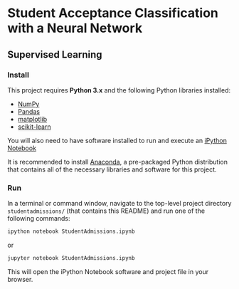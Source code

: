 #
# Student Acceptance Classification with a Neural Network
## Supervised Learning

### Install

This project requires **Python 3.x** and the following Python libraries installed:

- [NumPy](http://www.numpy.org/)
- [Pandas](http://pandas.pydata.org)
- [matplotlib](http://matplotlib.org/)
- [scikit-learn](http://scikit-learn.org/stable/)

You will also need to have software installed to run and execute an [iPython Notebook](http://ipython.org/notebook.html)

It is recommended to install [Anaconda](https://www.continuum.io/downloads), a pre-packaged Python distribution that contains all of the necessary libraries and software for this project.

### Run

In a terminal or command window, navigate to the top-level project directory `studentadmissions/` (that contains this README) and run one of the following commands:

```bash
ipython notebook StudentAdmissions.ipynb
```
or
```bash
jupyter notebook StudentAdmissions.ipynb
```

This will open the iPython Notebook software and project file in your browser.

